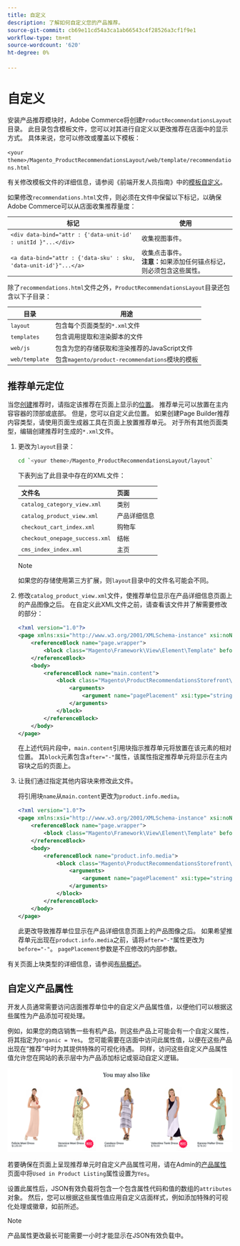 ```yaml
---
title: 自定义
description: 了解如何自定义您的产品推荐。
source-git-commit: cb69e11cd54a3ca1ab66543c4f28526a3cf1f9e1
workflow-type: tm+mt
source-wordcount: '620'
ht-degree: 0%

---
```


# 自定义

安装产品推荐模块时，Adobe Commerce将创建`ProductRecommendationsLayout`目录。 此目录包含模板文件，您可以对其进行自定义以更改推荐在店面中的显示方式。 具体来说，您可以修改或覆盖以下模板：

`<your theme>/Magento_ProductRecommendationsLayout/web/template/recommendations.html`

有关修改模板文件的详细信息，请参阅《前端开发人员指南》中的[模板自定义](https://developer.adobe.com/commerce/frontend-core/guide/templates/walkthrough/)。

如果修改`recommendations.html`文件，则必须在文件中保留以下标记，以确保Adobe Commerce可以从店面收集推荐量度：

| 标记 | 使用 |
|---|---|
| `<div data-bind="attr : {'data-unit-id' : unitId }"...</div>` | 收集视图事件。 |
| `<a data-bind="attr : {'data-sku' : sku, 'data-unit-id'}"...</a>` | 收集点击事件。 <br/>**注意：**&#x200B;如果添加任何锚点标记，则必须包含这些属性。 |

除了`recommendations.html`文件之外，`ProductRecommendationsLayout`目录还包含以下子目录：

| 目录 | 用途 |
|---|---|
| `layout` | 包含每个页面类型的`*.xml`文件 |
| `templates` | 包含调用提取和渲染脚本的文件 |
| `web/js` | 包含为您的存储获取和渲染推荐的JavaScript文件 |
| `web/template` | 包含`magento/product-recommendations`模块的模板 |

## 推荐单元定位

当您[创建](create.md)推荐时，请指定该推荐在页面上显示的[位置](placement.md)。 推荐单元可以放置在主内容容器的顶部或底部。 但是，您可以自定义此位置。 如果创建Page Builder推荐内容类型，请使用页面生成器工具在页面上放置推荐单元。 对于所有其他页面类型，编辑创建推荐时生成的`*.xml`文件。

1. 更改为`layout`目录：

   ```bash
   cd `<your theme>/Magento_ProductRecommendationsLayout/layout`
   ```

   下表列出了此目录中存在的XML文件：

   | 文件名 | 页面 |
   |---|---|
   | `catalog_category_view.xml` | 类别 |
   | `catalog_product_view.xml` | 产品详细信息 |
   | `checkout_cart_index.xml` | 购物车 |
   | `checkout_onepage_success.xml` | 结帐 |
   | `cms_index_index.xml` | 主页 |

   >[!NOTE]
   >
   >如果您的存储使用第三方扩展，则`layout`目录中的文件名可能会不同。

1. 修改`catalog_product_view.xml`文件，使推荐单位显示在产品详细信息页面上的产品图像之后。 在自定义此XML文件之前，请查看该文件并了解需要修改的部分：

   ```xml
   <?xml version="1.0"?>
   <page xmlns:xsi="http://www.w3.org/2001/XMLSchema-instance" xsi:noNamespaceSchemaLocation="urn:magento:framework:View/Layout/etc/page_configuration.xsd">
       <referenceBlock name="page.wrapper">
           <block class="Magento\Framework\View\Element\Template" before="-" name="product_recommendations_fetcher" template="Magento_ProductRecommendationsStorefront::fetcher.phtml" />
       </referenceBlock>
       <body>
           <referenceBlock name="main.content">
               <block class="Magento\ProductRecommendationsStorefront\Block\Renderer" after="-" name="product_recommendations_product_below_content" template="Magento_ProductRecommendationsStorefront::renderer.phtml">
                   <arguments>
                       <argument name="pagePlacement" xsi:type="string">below-main-content</argument>
                   </arguments>
               </block>
           </referenceBlock>
       </body>
   </page>
   ```

   在上述代码片段中，`main.content`引用块指示推荐单元将放置在该元素的相对位置。 其`block`元素包含`after="-"`属性，该属性指定推荐单元将显示在主内容块之后的页面上。

1. 让我们通过指定其他内容块来修改此文件。

   将引用块`name`从`main.content`更改为`product.info.media`。

   ```xml
   <?xml version="1.0"?>
   <page xmlns:xsi="http://www.w3.org/2001/XMLSchema-instance" xsi:noNamespaceSchemaLocation="urn:magento:framework:View/Layout/etc/page_configuration.xsd">
       <referenceBlock name="page.wrapper">
           <block class="Magento\Framework\View\Element\Template" before="-" name="product_recommendations_fetcher" template="Magento_ProductRecommendationsStorefront::fetcher.phtml" />
       </referenceBlock>
       <body>
           <referenceBlock name="product.info.media">
               <block class="Magento\ProductRecommendationsStorefront\Block\Renderer" after="-" name="product_recommendations_product_below_content" template="Magento_ProductRecommendationsStorefront::renderer.phtml">
                   <arguments>
                       <argument name="pagePlacement" xsi:type="string">below-main-content</argument>
                   </arguments>
               </block>
           </referenceBlock>
       </body>
   </page>
   ```

   此更改导致推荐单位显示在产品详细信息页面上的产品图像之后。 如果希望推荐单元出现在`product.info.media`之前，请将`after="-"`属性更改为`before="-"`。 `pagePlacement`参数是不应修改的内部参数。

有关页面上块类型的详细信息，请参阅[布局概述](https://developer.adobe.com/commerce/frontend-core/guide/layouts/)。

## 自定义产品属性

开发人员通常需要访问店面推荐单位中的自定义产品属性值，以便他们可以根据这些属性为产品添加可视处理。

例如，如果您的商店销售一些有机产品，则这些产品上可能会有一个自定义属性，将其指定为`Organic = Yes`。 您可能需要在店面中访问此属性值，以便在这些产品出现在“推荐”中时为其提供特殊的可视化待遇。 同样，访问这些自定义产品属性值允许您在网站的表示层中为产品添加标记或驱动自定义逻辑。

![添加徽章](assets/unit-custom.png)

若要确保在页面上呈现推荐单元时自定义产品属性可用，请在Admin的[产品属性](https://experienceleague.adobe.com/docs/commerce-admin/catalog/product-attributes/create/attribute-product-create.html)页面中将`Used in Product Listing`属性设置为`Yes`。

设置此属性后，JSON有效负载将包含一个包含属性代码和值的数组的`attributes`对象。 然后，您可以根据这些属性值应用自定义店面样式，例如添加特殊的可视化处理或徽章，如前所述。

>[!NOTE]
>
>产品属性更改最长可能需要一小时才能显示在JSON有效负载中。
